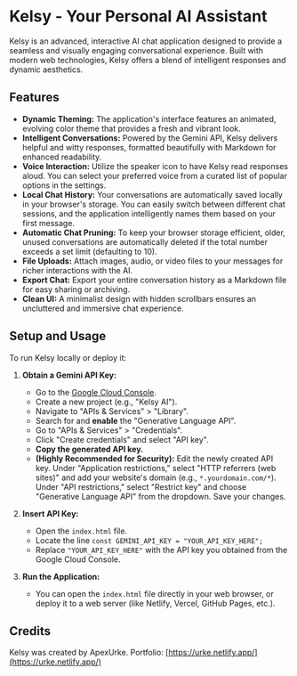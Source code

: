 # Kelsy - Your Personal AI Assistant

Kelsy is an advanced, interactive AI chat application designed to provide a seamless and visually engaging conversational experience. Built with modern web technologies, Kelsy offers a blend of intelligent responses and dynamic aesthetics.

## Features

* **Dynamic Theming:** The application's interface features an animated, evolving color theme that provides a fresh and vibrant look.
* **Intelligent Conversations:** Powered by the Gemini API, Kelsy delivers helpful and witty responses, formatted beautifully with Markdown for enhanced readability.
* **Voice Interaction:** Utilize the speaker icon to have Kelsy read responses aloud. You can select your preferred voice from a curated list of popular options in the settings.
* **Local Chat History:** Your conversations are automatically saved locally in your browser's storage. You can easily switch between different chat sessions, and the application intelligently names them based on your first message.
* **Automatic Chat Pruning:** To keep your browser storage efficient, older, unused conversations are automatically deleted if the total number exceeds a set limit (defaulting to 10).
* **File Uploads:** Attach images, audio, or video files to your messages for richer interactions with the AI.
* **Export Chat:** Export your entire conversation history as a Markdown file for easy sharing or archiving.
* **Clean UI:** A minimalist design with hidden scrollbars ensures an uncluttered and immersive chat experience.

## Setup and Usage

To run Kelsy locally or deploy it:

1.  **Obtain a Gemini API Key:**
    * Go to the [Google Cloud Console](https://console.cloud.google.com/).
    * Create a new project (e.g., "Kelsy AI").
    * Navigate to "APIs & Services" > "Library".
    * Search for and **enable** the "Generative Language API".
    * Go to "APIs & Services" > "Credentials".
    * Click "Create credentials" and select "API key".
    * **Copy the generated API key.**
    * **(Highly Recommended for Security):** Edit the newly created API key. Under "Application restrictions," select "HTTP referrers (web sites)" and add your website's domain (e.g., `*.yourdomain.com/*`). Under "API restrictions," select "Restrict key" and choose "Generative Language API" from the dropdown. Save your changes.

2.  **Insert API Key:**
    * Open the `index.html` file.
    * Locate the line `const GEMINI_API_KEY = "YOUR_API_KEY_HERE";`
    * Replace `"YOUR_API_KEY_HERE"` with the API key you obtained from the Google Cloud Console.

3.  **Run the Application:**
    * You can open the `index.html` file directly in your web browser, or deploy it to a web server (like Netlify, Vercel, GitHub Pages, etc.).

## Credits

Kelsy was created by ApexUrke.
Portfolio: [https://urke.netlify.app/](https://urke.netlify.app/)
